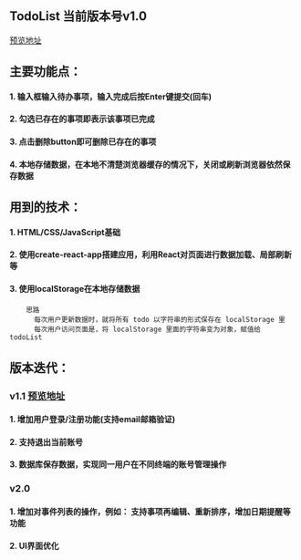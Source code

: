 ## TodoList 当前版本号v1.0

[预览地址](https://andreaxiang.github.io/react-temp/build/index.html)

## 主要功能点：

#### 1. 输入框输入待办事项，输入完成后按Enter键提交(回车)
#### 2. 勾选已存在的事项即表示该事项已完成
#### 3. 点击删除button即可删除已存在的事项
#### 4. 本地存储数据，在本地不清楚浏览器缓存的情况下，关闭或刷新浏览器依然保存数据

## 用到的技术：

#### 1. HTML/CSS/JavaScript基础
#### 2. 使用create-react-app搭建应用，利用React对页面进行数据加载、局部刷新等
#### 3. 使用localStorage在本地存储数据
        思路
          每次用户更新数据时，就将所有 todo 以字符串的形式保存在 localStorage 里
          每次用户访问页面是，将 localStorage 里面的字符串变为对象，赋值给 todoList
          

## 版本迭代：
### v1.1 [预览地址](https://andreaxiang.github.io/Todo-react-v1.1/build/index.html)
#### 1. 增加用户登录/注册功能(支持email邮箱验证)
#### 2. 支持退出当前账号
#### 3. 数据库保存数据，实现同一用户在不同终端的账号管理操作

### v2.0
#### 1. 增加对事件列表的操作，例如： 支持事项再编辑、重新排序，增加日期提醒等功能
#### 2. UI界面优化
